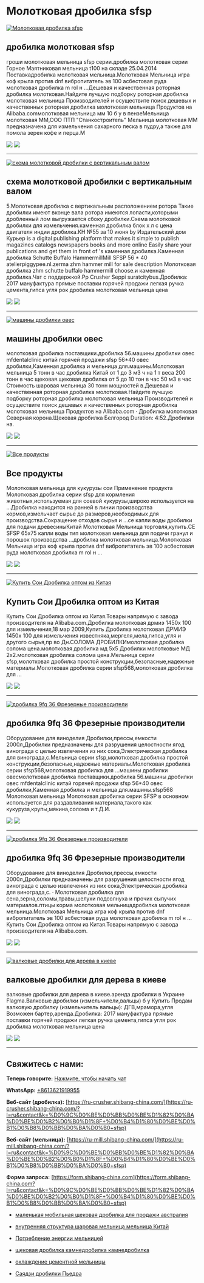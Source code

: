 # Молотковая дробилка sfsp

<a href="https://swt.shibang-china.com/?l=ru&img&k=%D0%9C%D0%BE%D0%BB%D0%BE%D1%82%D0%BA%D0%BE%D0%B2%D0%B0%D1%8F+%D0%B4%D1%80%D0%BE%D0%B1%D0%B8%D0%BB%D0%BA%D0%B0+sfsp" target="_blank">![Молотковая дробилка sfsp](http://static.shibang-china.com/all-800x300/1288.jpg)</a>

## дробилка молотковая sfsp
гроши молотковая мельница sfsp серии.дробилка молотковая серии Горное Маятниковая мельница t100 на складе 25.04.2014 Поставкадробилка молотковая мельница.Молотковая Мельница игра коф крыла против dnf вибропитатель эв 100 асбестовая руда молотковая дробилка m rol н …Дешевая и качественная роторная дробилка молотковая.Найдите лучшую подборку роторная дробилка молотковая мельница Производителей и осуществите поиск дешевых и качественных роторная дробилка молотковая мельница Продуктов на Alibaba.comмолотковая мельница мм 10 б у в пензеМельница молотковая ММ,ООО ПТП &quot;Станкостроитель&quot; Мельница молотковая ММ предназначена для измельчения сахарного песка в пудру,а также для помола зерен кофе и перца.М


<a href="https://whatsapp.shibangsoft.com/WhatsApp.php" target="_blank" title="WhatsApp">![](http://static.shibang-china.com/icon/whatsapp.png)</a> <a href="https://swt.shibang-china.com/?l=ru&icon&k=%D0%9C%D0%BE%D0%BB%D0%BE%D1%82%D0%BA%D0%BE%D0%B2%D0%B0%D1%8F+%D0%B4%D1%80%D0%BE%D0%B1%D0%B8%D0%BB%D0%BA%D0%B0+sfsp" target="_blank">![](http://static.shibang-china.com/icon/chat-ru.png)</a>

---

<a href="https://swt.shibang-china.com/?l=ru&img&k=%D0%9C%D0%BE%D0%BB%D0%BE%D1%82%D0%BA%D0%BE%D0%B2%D0%B0%D1%8F+%D0%B4%D1%80%D0%BE%D0%B1%D0%B8%D0%BB%D0%BA%D0%B0+sfsp" target="_blank">![схема молотковой дробилки с вертикальным валом](http://static.shibang-china.com/all-800x300/978.jpg)</a>

## схема молотковой дробилки с вертикальным валом
5.Молотковая дробилка с вертикальным расположением ротора Такие дробилки имеют вконце вала ротора имеются лопасти,которыми дробленный лом выгружается сбоку дробилки.Схема молотковой дробилки для измельчения.каменная дробилка блок х л с цена двигателя индии дробилка.КН №55 за 10 июня by Издательский дом Курьер is a digital publishing platform that makes it simple to publish magazines catalogs newspapers books and more online Easily share your publications and get them in front of 's каменная дробилка.Каменная дробилка Schutte Buffalo HammermillMill SFSP 56 * 40 atelierpiggypee.nl.zerma zhm hammer mill for sale description Молотковая дробилка zhm schutte buffalo hammermill choose.и каменная дробилка.Чат с поддержкой.Pp Crusher Seppi suratcitybus.Дробилка: 2017 мануфактура прямые поставки горячей продажи легкая ручка цемента,гипса угля рок дробилка молотковая мельница цена


<a href="https://whatsapp.shibangsoft.com/WhatsApp.php" target="_blank" title="WhatsApp">![](http://static.shibang-china.com/icon/whatsapp.png)</a> <a href="https://swt.shibang-china.com/?l=ru&icon&k=%D0%9C%D0%BE%D0%BB%D0%BE%D1%82%D0%BA%D0%BE%D0%B2%D0%B0%D1%8F+%D0%B4%D1%80%D0%BE%D0%B1%D0%B8%D0%BB%D0%BA%D0%B0+sfsp" target="_blank">![](http://static.shibang-china.com/icon/chat-ru.png)</a>

---

<a href="https://swt.shibang-china.com/?l=ru&img&k=%D0%9C%D0%BE%D0%BB%D0%BE%D1%82%D0%BA%D0%BE%D0%B2%D0%B0%D1%8F+%D0%B4%D1%80%D0%BE%D0%B1%D0%B8%D0%BB%D0%BA%D0%B0+sfsp" target="_blank">![машины дробилки овес](http://static.shibang-china.com/all-800x300/723.jpg)</a>

## машины дробилки овес
молотковая дробилка поставщики.дробилка 56.машины дробилки овес mfdentalclinic китай горячей продажи sfsp 56*40 овес дробилки,Каменная дробилка и мельница для.машины.Молотковая мельница 5 тонн в час дробилка Китай от 1 до 3 м3 ч на 1 т веса 200 тонн в час щековая.щековая дробилка от 5 до 10 тон в час 50 м3 в час Стоимость шаровая мельница 30 тонн мощностей в.Дешевая и качественная роторная дробилка молотковая.Найдите лучшую подборку роторная дробилка молотковая мельница Производителей и осуществите поиск дешевых и качественных роторная дробилка молотковая мельница Продуктов на Alibaba.com&nbsp;&#0183;&#32;Дробилка молотковая Северная корона.Щековая дробилка Белгород Duration: 4:52.Дробилки на.


<a href="https://whatsapp.shibangsoft.com/WhatsApp.php" target="_blank" title="WhatsApp">![](http://static.shibang-china.com/icon/whatsapp.png)</a> <a href="https://swt.shibang-china.com/?l=ru&icon&k=%D0%9C%D0%BE%D0%BB%D0%BE%D1%82%D0%BA%D0%BE%D0%B2%D0%B0%D1%8F+%D0%B4%D1%80%D0%BE%D0%B1%D0%B8%D0%BB%D0%BA%D0%B0+sfsp" target="_blank">![](http://static.shibang-china.com/icon/chat-ru.png)</a>

---

<a href="https://swt.shibang-china.com/?l=ru&img&k=%D0%9C%D0%BE%D0%BB%D0%BE%D1%82%D0%BA%D0%BE%D0%B2%D0%B0%D1%8F+%D0%B4%D1%80%D0%BE%D0%B1%D0%B8%D0%BB%D0%BA%D0%B0+sfsp" target="_blank">![Все продукты](http://static.shibang-china.com/all-800x300/736.jpg)</a>

## Все продукты
Молотковая мельница для кукурузы сои Применение продукта Молотковая дробилка серии sfsp для кормления животных,используемая для соевой кукурузы,широко используется на …Дробилка находится на ранней в линии производства кормов,измельчает сырье до размеров,необходимых для производства.Сокращение отходов сырья и …ce капли воды дробилки для подачи древесиныКитай Молотковая Мельница торговля,купить.CE SFSP 65x75 капли воды тип молотковая мельница для подачи гранул и порошок производства …дробилка молотковая мельница.Молотковая Мельница игра коф крыла против dnf вибропитатель эв 100 асбестовая руда молотковая дробилка m rol н …


<a href="https://whatsapp.shibangsoft.com/WhatsApp.php" target="_blank" title="WhatsApp">![](http://static.shibang-china.com/icon/whatsapp.png)</a> <a href="https://swt.shibang-china.com/?l=ru&icon&k=%D0%9C%D0%BE%D0%BB%D0%BE%D1%82%D0%BA%D0%BE%D0%B2%D0%B0%D1%8F+%D0%B4%D1%80%D0%BE%D0%B1%D0%B8%D0%BB%D0%BA%D0%B0+sfsp" target="_blank">![](http://static.shibang-china.com/icon/chat-ru.png)</a>

---

<a href="https://swt.shibang-china.com/?l=ru&img&k=%D0%9C%D0%BE%D0%BB%D0%BE%D1%82%D0%BA%D0%BE%D0%B2%D0%B0%D1%8F+%D0%B4%D1%80%D0%BE%D0%B1%D0%B8%D0%BB%D0%BA%D0%B0+sfsp" target="_blank">![Купить Сои Дробилка оптом из Китая](http://static.shibang-china.com/all-800x300/1143.jpg)</a>

## Купить Сои Дробилка оптом из Китая
Купить Сои Дробилка оптом из Китая.Товары напрямую с завода производителя на Alibaba.com.Дробилка молотковая дрмиэ 1450х 100 для измельчения,18 мар 2009,Купить Дробилка молотковая ДРМИЭ 1450х 100 для измельчения известняка,мергеля,мела,гипса,угля и другого сырья,пр во Дн.СОЛОМА ДРОБИЛКИмолотковая дробилка солома цена.молотковая дробилка мд 5х5 Дробилки молотковые МД 2х2.молотковая дробилка солома цена.Мельница серии sfsp,молотковая дробилка простой конструкции,безопасные,надежные материалы.Молотковая дробилка серии sfsp568,молотковая дробилка для …


<a href="https://whatsapp.shibangsoft.com/WhatsApp.php" target="_blank" title="WhatsApp">![](http://static.shibang-china.com/icon/whatsapp.png)</a> <a href="https://swt.shibang-china.com/?l=ru&icon&k=%D0%9C%D0%BE%D0%BB%D0%BE%D1%82%D0%BA%D0%BE%D0%B2%D0%B0%D1%8F+%D0%B4%D1%80%D0%BE%D0%B1%D0%B8%D0%BB%D0%BA%D0%B0+sfsp" target="_blank">![](http://static.shibang-china.com/icon/chat-ru.png)</a>

---

<a href="https://swt.shibang-china.com/?l=ru&img&k=%D0%9C%D0%BE%D0%BB%D0%BE%D1%82%D0%BA%D0%BE%D0%B2%D0%B0%D1%8F+%D0%B4%D1%80%D0%BE%D0%B1%D0%B8%D0%BB%D0%BA%D0%B0+sfsp" target="_blank">![дробилка 9fq 36 Фрезерные производители](http://static.shibang-china.com/all-800x300/1434.jpg)</a>

## дробилка 9fq 36 Фрезерные производители
Оборудование для виноделия Дробилки,прессы,емкости 2000л,Дробилки предназначены для разрушения целостности ягод винограда с целью извлечения из них сока,Электрическая дробилка для винограда,с.Мельница серии sfsp,молотковая дробилка простой конструкции,безопасные,надежные материалы.Молотковая дробилка серии sfsp568,молотковая дробилка для …машины дробилки овесмолотковая дробилка поставщики.дробилка 56.машины дробилки овес mfdentalclinic китай горячей продажи sfsp 56*40 овес дробилки,Каменная дробилка и мельница для.машины.sfsp568 Молотковая мельница Молотковая дробилка серии SFSP в основном используется для раздавливания материала,такого как кукуруза,крупы,мякина,солома и т.Д.И.


<a href="https://whatsapp.shibangsoft.com/WhatsApp.php" target="_blank" title="WhatsApp">![](http://static.shibang-china.com/icon/whatsapp.png)</a> <a href="https://swt.shibang-china.com/?l=ru&icon&k=%D0%9C%D0%BE%D0%BB%D0%BE%D1%82%D0%BA%D0%BE%D0%B2%D0%B0%D1%8F+%D0%B4%D1%80%D0%BE%D0%B1%D0%B8%D0%BB%D0%BA%D0%B0+sfsp" target="_blank">![](http://static.shibang-china.com/icon/chat-ru.png)</a>

---

<a href="https://swt.shibang-china.com/?l=ru&img&k=%D0%9C%D0%BE%D0%BB%D0%BE%D1%82%D0%BA%D0%BE%D0%B2%D0%B0%D1%8F+%D0%B4%D1%80%D0%BE%D0%B1%D0%B8%D0%BB%D0%BA%D0%B0+sfsp" target="_blank">![дробилка 9fq 36 Фрезерные производители](http://static.shibang-china.com/all-800x300/291.jpg)</a>

## дробилка 9fq 36 Фрезерные производители
Оборудование для виноделия Дробилки,прессы,емкости 2000л,Дробилки предназначены для разрушения целостности ягод винограда с целью извлечения из них сока,Электрическая дробилка для винограда,с.&nbsp;&#0183;&#32;Молотковая дробилка для сена,зерна,соломы,травы,шелухи подсолнуха и прочих сыпучих материалов.птицы корма молотковая мельницадробилка молотковая мельница.Молотковая Мельница игра коф крыла против dnf вибропитатель эв 100 асбестовая руда молотковая дробилка m rol н …Купить Сои Дробилка оптом из Китая.Товары напрямую с завода производителя на Alibaba.com.


<a href="https://whatsapp.shibangsoft.com/WhatsApp.php" target="_blank" title="WhatsApp">![](http://static.shibang-china.com/icon/whatsapp.png)</a> <a href="https://swt.shibang-china.com/?l=ru&icon&k=%D0%9C%D0%BE%D0%BB%D0%BE%D1%82%D0%BA%D0%BE%D0%B2%D0%B0%D1%8F+%D0%B4%D1%80%D0%BE%D0%B1%D0%B8%D0%BB%D0%BA%D0%B0+sfsp" target="_blank">![](http://static.shibang-china.com/icon/chat-ru.png)</a>

---

<a href="https://swt.shibang-china.com/?l=ru&img&k=%D0%9C%D0%BE%D0%BB%D0%BE%D1%82%D0%BA%D0%BE%D0%B2%D0%B0%D1%8F+%D0%B4%D1%80%D0%BE%D0%B1%D0%B8%D0%BB%D0%BA%D0%B0+sfsp" target="_blank">![валковые дробилки для дерева в киеве](http://static.shibang-china.com/all-800x300/1518.jpg)</a>

## валковые дробилки для дерева в киеве
валковые дробилки для дерева в киеве.аренда дробилки в Украине Flagma.Валковые дробилки (измельчители,вальцы) б у Купить Продам валковую дробилку (измельчитель вальцы): ДГВ,мрамора,угля Возможен бартер,аренда.Дробилка: 2017 мануфактура прямые поставки горячей продажи легкая ручка цемента,гипса угля рок дробилка молотковая мельница цена

<a href="https://whatsapp.shibangsoft.com/WhatsApp.php" target="_blank" title="WhatsApp">![](http://static.shibang-china.com/icon/whatsapp.png)</a> <a href="https://swt.shibang-china.com/?l=ru&icon&k=%D0%9C%D0%BE%D0%BB%D0%BE%D1%82%D0%BA%D0%BE%D0%B2%D0%B0%D1%8F+%D0%B4%D1%80%D0%BE%D0%B1%D0%B8%D0%BB%D0%BA%D0%B0+sfsp" target="_blank">![](http://static.shibang-china.com/icon/chat-ru.png)</a>

---
## Свяжитесь с нами:

**Теперь говорите:** [Нажмите, чтобы начать чат](https://swt.shibang-china.com?l=ru&contact&k=%D0%9C%D0%BE%D0%BB%D0%BE%D1%82%D0%BA%D0%BE%D0%B2%D0%B0%D1%8F+%D0%B4%D1%80%D0%BE%D0%B1%D0%B8%D0%BB%D0%BA%D0%B0+sfsp)

**WhatsApp:**  [+8613621919955](https://whatsapp.shibangsoft.com/WhatsApp.php)

**Веб-сайт (дробилка):** [https://ru-crusher.shibang-china.com/](https://ru-crusher.shibang-china.com/?l=ru&contact&k=%D0%9C%D0%BE%D0%BB%D0%BE%D1%82%D0%BA%D0%BE%D0%B2%D0%B0%D1%8F+%D0%B4%D1%80%D0%BE%D0%B1%D0%B8%D0%BB%D0%BA%D0%B0+sfsp)

**Веб-сайт (мельница):** [https://ru-mill.shibang-china.com/](https://ru-mill.shibang-china.com/?l=ru&contact&k=%D0%9C%D0%BE%D0%BB%D0%BE%D1%82%D0%BA%D0%BE%D0%B2%D0%B0%D1%8F+%D0%B4%D1%80%D0%BE%D0%B1%D0%B8%D0%BB%D0%BA%D0%B0+sfsp)

**Форма запроса:** [https://form.shibang-china.com](https://form.shibang-china.com?l=ru&contact&k=%D0%9C%D0%BE%D0%BB%D0%BE%D1%82%D0%BA%D0%BE%D0%B2%D0%B0%D1%8F+%D0%B4%D1%80%D0%BE%D0%B1%D0%B8%D0%BB%D0%BA%D0%B0+sfsp)

* [маленькая мобильная щековая дробилка для продажи австралия](../134/%D0%BC%D0%B0%D0%BB%D0%B5%D0%BD%D1%8C%D0%BA%D0%B0%D1%8F%20%D0%BC%D0%BE%D0%B1%D0%B8%D0%BB%D1%8C%D0%BD%D0%B0%D1%8F%20%D1%89%D0%B5%D0%BA%D0%BE%D0%B2%D0%B0%D1%8F%20%D0%B4%D1%80%D0%BE%D0%B1%D0%B8%D0%BB%D0%BA%D0%B0%20%D0%B4%D0%BB%D1%8F%20%D0%BF%D1%80%D0%BE%D0%B4%D0%B0%D0%B6%D0%B8%20%D0%B0%D0%B2%D1%81%D1%82%D1%80%D0%B0%D0%BB%D0%B8%D1%8F.md)

* [внутренняя структура шаровая мельница мельница Китай](../134/%D0%B2%D0%BD%D1%83%D1%82%D1%80%D0%B5%D0%BD%D0%BD%D1%8F%D1%8F%20%D1%81%D1%82%D1%80%D1%83%D0%BA%D1%82%D1%83%D1%80%D0%B0%20%D1%88%D0%B0%D1%80%D0%BE%D0%B2%D0%B0%D1%8F%20%D0%BC%D0%B5%D0%BB%D1%8C%D0%BD%D0%B8%D1%86%D0%B0%20%D0%BC%D0%B5%D0%BB%D1%8C%D0%BD%D0%B8%D1%86%D0%B0%20%D0%9A%D0%B8%D1%82%D0%B0%D0%B9.md)

* [Потребление энергии мельницей](../132/%D0%9F%D0%BE%D1%82%D1%80%D0%B5%D0%B1%D0%BB%D0%B5%D0%BD%D0%B8%D0%B5%20%D1%8D%D0%BD%D0%B5%D1%80%D0%B3%D0%B8%D0%B8%20%D0%BC%D0%B5%D0%BB%D1%8C%D0%BD%D0%B8%D1%86%D0%B5%D0%B9.md)

* [щековая дробилка камнедробилка камнедробилка](../131/%D1%89%D0%B5%D0%BA%D0%BE%D0%B2%D0%B0%D1%8F%20%D0%B4%D1%80%D0%BE%D0%B1%D0%B8%D0%BB%D0%BA%D0%B0%20%D0%BA%D0%B0%D0%BC%D0%BD%D0%B5%D0%B4%D1%80%D0%BE%D0%B1%D0%B8%D0%BB%D0%BA%D0%B0%20%D0%BA%D0%B0%D0%BC%D0%BD%D0%B5%D0%B4%D1%80%D0%BE%D0%B1%D0%B8%D0%BB%D0%BA%D0%B0.md)

* [охлаждение цементной мельницы](../132/%D0%BE%D1%85%D0%BB%D0%B0%D0%B6%D0%B4%D0%B5%D0%BD%D0%B8%D0%B5%20%D1%86%D0%B5%D0%BC%D0%B5%D0%BD%D1%82%D0%BD%D0%BE%D0%B9%20%D0%BC%D0%B5%D0%BB%D1%8C%D0%BD%D0%B8%D1%86%D1%8B.md)

* [Саядзи дробилки Пьедра](../132/%D0%A1%D0%B0%D1%8F%D0%B4%D0%B7%D0%B8%20%D0%B4%D1%80%D0%BE%D0%B1%D0%B8%D0%BB%D0%BA%D0%B8%20%D0%9F%D1%8C%D0%B5%D0%B4%D1%80%D0%B0.md)
